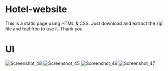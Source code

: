 # Hotel-website
This is a static page using HTML &amp; CSS. Just download and extract the zip file and feel free to use it. Thank you.

# UI
![Screenshot_48](https://user-images.githubusercontent.com/50297349/103649805-49ab2980-4f89-11eb-850b-f7a8049c582f.png)
![Screenshot_45](https://user-images.githubusercontent.com/50297349/103649828-4dd74700-4f89-11eb-87fc-fa13d5a7c197.png)
![Screenshot_46](https://user-images.githubusercontent.com/50297349/103650117-bc1c0980-4f89-11eb-8ca4-42c2f059a122.png)
![Screenshot_47](https://user-images.githubusercontent.com/50297349/103650182-d7871480-4f89-11eb-8dbe-50ecfc304c08.png)

